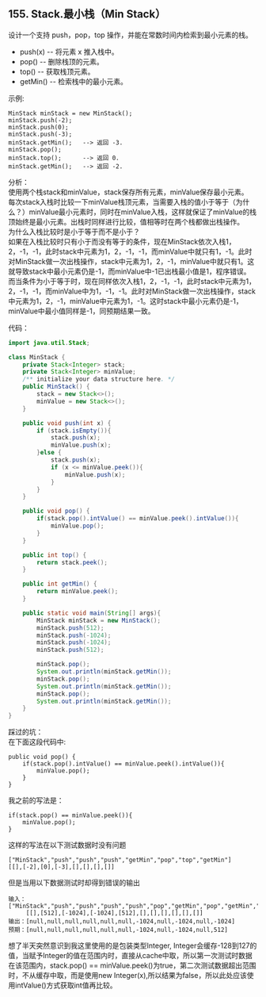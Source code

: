 ## 155. Stack.最小栈（Min Stack）  
设计一个支持 push，pop，top 操作，并能在常数时间内检索到最小元素的栈。

* push(x) -- 将元素 x 推入栈中。
* pop() -- 删除栈顶的元素。
* top() -- 获取栈顶元素。
* getMin() -- 检索栈中的最小元素。  

示例:

    MinStack minStack = new MinStack();
    minStack.push(-2);
    minStack.push(0);
    minStack.push(-3);
    minStack.getMin();   --> 返回 -3.
    minStack.pop();
    minStack.top();      --> 返回 0.
    minStack.getMin();   --> 返回 -2.

分析：  
使用两个栈stack和minValue，stack保存所有元素，minValue保存最小元素。  
每次stack入栈时比较一下minValue栈顶元素，当需要入栈的值小于等于（为什么？）minValue最小元素时，同时在minValue入栈，这样就保证了minValue的栈顶始终是最小元素。出栈时同样进行比较，值相等时在两个栈都做出栈操作。  
为什么入栈比较时是小于等于而不是小于？  
如果在入栈比较时只有小于而没有等于的条件，现在MinStack依次入栈1，2，-1，-1，此时stack中元素为1，2，-1，-1，而minValue中就只有1，-1。此时对MinStack做一次出栈操作，stack中元素为1，2，-1，minValue中就只有1。这就导致stack中最小元素仍是-1，而minValue中-1已出栈最小值是1，程序错误。
而当条件为小于等于时，现在同样依次入栈1，2，-1，-1，此时stack中元素为1，2，-1，-1，而minValue中为1，-1，-1。此时对MinStack做一次出栈操作，stack中元素为1，2，-1，minValue中元素为1，-1。这时stack中最小元素仍是-1，minValue中最小值同样是-1，同预期结果一致。  

代码：
```java
import java.util.Stack;

class MinStack {
    private Stack<Integer> stack;
    private Stack<Integer> minValue;
    /** initialize your data structure here. */
    public MinStack() {
        stack = new Stack<>();
        minValue = new Stack<>();
    }

    public void push(int x) {
        if (stack.isEmpty()){
            stack.push(x);
            minValue.push(x);
        }else {
            stack.push(x);
            if (x <= minValue.peek()){
                minValue.push(x);
            }
        }
    }

    public void pop() {
        if(stack.pop().intValue() == minValue.peek().intValue()){
            minValue.pop();
        }
    }

    public int top() {
        return stack.peek();
    }

    public int getMin() {
        return minValue.peek();
    }

    public static void main(String[] args){
        MinStack minStack = new MinStack();
        minStack.push(512);
        minStack.push(-1024);
        minStack.push(-1024);
        minStack.push(512);

        minStack.pop();
        System.out.println(minStack.getMin());
        minStack.pop();
        System.out.println(minStack.getMin());
        minStack.pop();
        System.out.println(minStack.getMin());
    }
}
```

踩过的坑：  
在下面这段代码中:

    public void pop() {
        if(stack.pop().intValue() == minValue.peek().intValue()){
            minValue.pop();
        }
    }
我之前的写法是：

    if(stack.pop() == minValue.peek()){
        minValue.pop();
    }
这样的写法在以下测试数据时没有问题

    ["MinStack","push","push","push","getMin","pop","top","getMin"]
    [[],[-2],[0],[-3],[],[],[],[]]  
    
但是当用以下数据测试时却得到错误的输出

    输入：["MinStack","push","push","push","push","pop","getMin","pop","getMin","pop","getMin"]
         [[],[512],[-1024],[-1024],[512],[],[],[],[],[],[]]
    输出：[null,null,null,null,null,null,-1024,null,-1024,null,-1024]
    预期：[null,null,null,null,null,null,-1024,null,-1024,null,512]
想了半天突然意识到我这里使用的是包装类型Integer,  Integer会缓存-128到127的值，当赋予Integer的值在范围内时，直接从cache中取，所以第一次测试时数据在该范围内，stack.pop() == minValue.peek()为true，第二次测试数据超出范围时，不从缓存中取，而是使用new Integer(x),所以结果为false，所以此处应该使用intValue()方式获取int值再比较。  